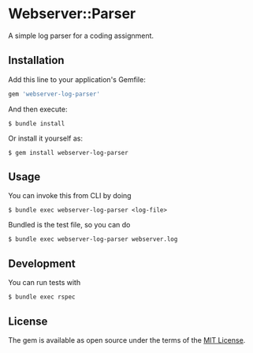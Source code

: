 # Webserver::Parser

A simple log parser for a coding assignment.
## Installation

Add this line to your application's Gemfile:

```ruby
gem 'webserver-log-parser'
```

And then execute:

    $ bundle install

Or install it yourself as:

    $ gem install webserver-log-parser

## Usage
You can invoke this from CLI by doing 
    
    $ bundle exec webserver-log-parser <log-file>

Bundled is the test file, so you can do 

    $ bundle exec webserver-log-parser webserver.log

## Development
You can run tests with 

    $ bundle exec rspec

## License

The gem is available as open source under the terms of the [MIT License](https://opensource.org/licenses/MIT).
